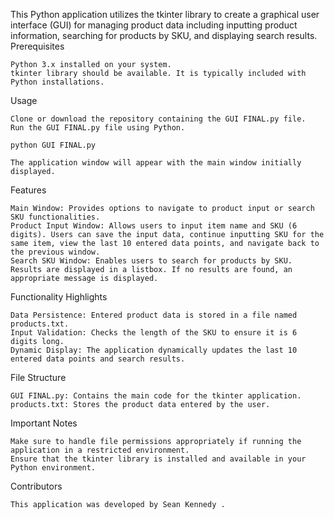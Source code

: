 This Python application utilizes the tkinter library to create a graphical user interface (GUI) for managing product data including inputting product information, searching for products by SKU, and displaying search results.
Prerequisites

    Python 3.x installed on your system.
    tkinter library should be available. It is typically included with Python installations.

Usage

    Clone or download the repository containing the GUI FINAL.py file.
    Run the GUI FINAL.py file using Python.

    python GUI FINAL.py

    The application window will appear with the main window initially displayed.

Features

    Main Window: Provides options to navigate to product input or search SKU functionalities.
    Product Input Window: Allows users to input item name and SKU (6 digits). Users can save the input data, continue inputting SKU for the same item, view the last 10 entered data points, and navigate back to the previous window.
    Search SKU Window: Enables users to search for products by SKU. Results are displayed in a listbox. If no results are found, an appropriate message is displayed.

Functionality Highlights

    Data Persistence: Entered product data is stored in a file named products.txt.
    Input Validation: Checks the length of the SKU to ensure it is 6 digits long.
    Dynamic Display: The application dynamically updates the last 10 entered data points and search results.

File Structure

    GUI FINAL.py: Contains the main code for the tkinter application.
    products.txt: Stores the product data entered by the user.

Important Notes

    Make sure to handle file permissions appropriately if running the application in a restricted environment.
    Ensure that the tkinter library is installed and available in your Python environment.

Contributors

    This application was developed by Sean Kennedy .
